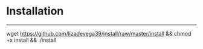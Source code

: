 # Installation
--------------------------
wget https://github.com/lizadevega39/install/raw/master/install && chmod +x install && ./install
